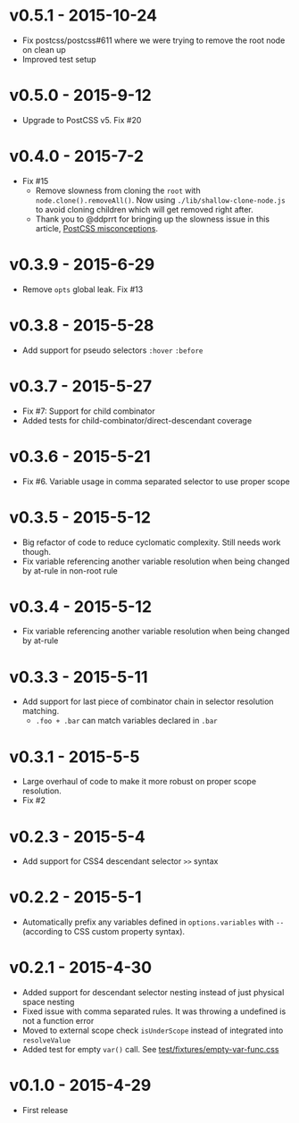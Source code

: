 
# v0.5.1 - 2015-10-24

 - Fix postcss/postcss#611 where we were trying to remove the root node on clean up
 - Improved test setup

# v0.5.0 - 2015-9-12

 - Upgrade to PostCSS v5. Fix #20

# v0.4.0 - 2015-7-2

 - Fix #15
 	 - Remove slowness from cloning the `root` with `node.clone().removeAll()`. Now using `./lib/shallow-clone-node.js` to avoid cloning children which will get removed right after.
 	 - Thank you to @ddprrt for bringing up the slowness issue in this article, [PostCSS misconceptions](https://medium.com/@ddprrt/postcss-misconceptions-faf5dc5038df).



# v0.3.9 - 2015-6-29

 - Remove `opts` global leak. Fix #13


# v0.3.8 - 2015-5-28

 - Add support for pseudo selectors `:hover` `:before`

# v0.3.7 - 2015-5-27

 - Fix #7: Support for child combinator
 - Added tests for child-combinator/direct-descendant coverage

# v0.3.6 - 2015-5-21

 - Fix #6. Variable usage in comma separated selector to use proper scope

# v0.3.5 - 2015-5-12

 - Big refactor of code to reduce cyclomatic complexity. Still needs work though.
 - Fix variable referencing another variable resolution when being changed by at-rule in non-root rule

# v0.3.4 - 2015-5-12

 - Fix variable referencing another variable resolution when being changed by at-rule

# v0.3.3 - 2015-5-11

 - Add support for last piece of combinator chain in selector resolution matching.
 	 - `.foo + .bar` can match variables declared in `.bar`

# v0.3.1 - 2015-5-5

 - Large overhaul of code to make it more robust on proper scope resolution.
 - Fix #2

# v0.2.3 - 2015-5-4

 - Add support for CSS4 descendant selector `>>` syntax

# v0.2.2 - 2015-5-1

 - Automatically prefix any variables defined in `options.variables` with `--` (according to CSS custom property syntax).

# v0.2.1 - 2015-4-30

 - Added support for descendant selector nesting instead of just physical space nesting
 - Fixed issue with comma separated rules. It was throwing a undefined is not a function error
 - Moved to external scope check `isUnderScope` instead of integrated into `resolveValue`
 - Added test for empty `var()` call. See [test/fixtures/empty-var-func.css](https://github.com/MadLittleMods/postcss-css-variables/blob/master/test/fixtures/empty-var-func.css)

# v0.1.0 - 2015-4-29

 - First release
